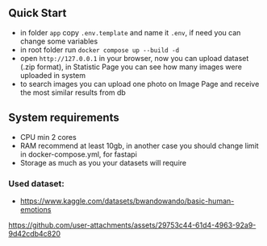 
## Quick Start
- in folder ```app``` copy  ```.env.template``` and name it ```.env```, if need you can change some variables
- in root folder run ```docker compose up --build -d```
- open ```http://127.0.0.1``` in your browser, now you can upload dataset (.zip format), in Statistic Page you can see how many images were uploaded in system
- to search images you can upload one photo on Image Page and receive the most similar results from db

## System requirements
- CPU min 2 cores
- RAM recommend at least 10gb, in another case you should change limit in docker-compose.yml, for fastapi
- Storage as much as you your datasets will require

### Used dataset:
- https://www.kaggle.com/datasets/bwandowando/basic-human-emotions

https://github.com/user-attachments/assets/29753c44-61d4-4963-92a9-9d42cdb4c820

